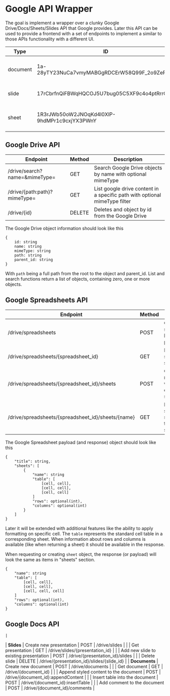 # Google API Wrapper

The goal is implement a wrapper over a clunky Google Drive/Docs/Sheets/Slides API that Google provides. Later this API can be used to provide a frontend with a set of endpoints to implement a similar to those APIs functionality with a different UI.

| Type | ID | Description |
|------|----|-------------|
| document| 1a-28yTY23NuCa7vmyMABGgRDCErW58Q99F_2o9ZePGo | Simple sample google document |
| slide | 17rCbrfnQiFBWqHQCOJ5U7bug05C5XF9c4o4ptRrrOHY | Simple sample google slide |
| sheet | 1R3rJWb50oW2JNOqKd4l0XlP-9hdMPr1c9cxjYX3PWnY | Simple same google spreadsheet |

## Google Drive API

| Endpoint | Method | Description | 
|----------|-------|------------|
| /drive/search?name=&mimeType= | GET | Search Google Drive objects by name with optional mimeType |
| /drive/{path:path}?mimeType= | GET | List google drive content in a specific path with optional mimeType filter |
| /drive/{id} | DELETE | Deletes and object by id from the Google Drive |

The Google Drive object information should look like this
```
{
    id: string
    name: string
    mimeType: string
    path: string
    parent_id: string
}
```
With `path` being a full path from the root to the object and parent_id. List and search functions return a list of objects, containing zero, one or more objects.

## Google Spreadsheets API

| Endpoint | Method | Description | 
|----------|-------|------------|
|/drive/spreadsheets | POST | Create new spreedsheet based on payload |
|/drive/spreadsheets/{spreadsheet_id}| GET | Return a specific spreadsheet |
|/drive/spreadsheets/{spreadsheet_id}/sheets | POST | Creates new sheet within the existing spreadsheet |
|/drive/spreadsheets/{spreadsheet_id}/sheets/{name} | GET | Returns a specific sheet from the existing spreadsheet |

The Google Spreadsheet payload (and response) object should look like this
```
{
    "title": string,
    "sheets": [
        {
            "name": string
            "table": [
                [cell, cell],
                [cell, cell],
                [cell, cell]
            ]
            "rows": optional(int),
            "columns": optional(int)
        }
    ]
}
```
Later it will be extended with additional features like the ability to apply formatting on specific cell. The `table` represents the standard cell table in a corresponding sheet. When information about rows and columns is available (like when returning a sheet) it should be available in the response. 

When requesting or creating `sheet` object, the response (or payload) will look the same as items in "sheets" section.
```
{
    "name": string
    "table": [
        [cell, cell],
        [cell, cell],
        [cell, cell, cell]
    ]
    "rows": optional(int),
    "columns": optional(int)
}
```

## Google Docs API
    |
| **Slides**     | Create new presentation                            | POST   | /drive/slides                                                 |
|                | Get presentation                                   | GET    | /drive/slides/{presentation_id}                               |
|                | Add new slide to existing presentation             | POST   | /drive/{presentation_id}/slides                               |
|                | Delete slide                                       | DELETE | /drive/{presentation_id}/slides/{slide_id}                    |
| **Documents**  | Create new document                                | POST   | /drive/documents                                              |
|                | Get document                                       | GET    | /drive/{document_id}                                          |
|                | Append styled content to the document              | POST   | /drive/{document_id}:appendContent                            |
|                | Insert table into the document                     | POST   | /drive/{document_id}:insertTable                              |
|                | Add comment to the document                        | POST   | /drive/{document_id}/comments                                 |